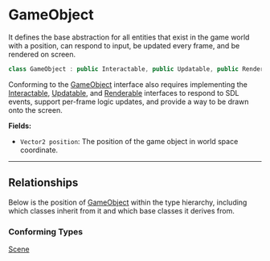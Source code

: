 # GameObject

It defines the base abstraction for all entities that exist 
in the game world with a position, can respond to input, 
be updated every frame, and be rendered on screen.

```c++
class GameObject : public Interactable, public Updatable, public Renderable;
```

Conforming to the [GameObject](GameObject.md) interface
also requires implementing the [Interactable](Interactable.md),
[Updatable](Updatable.md), and [Renderable](Renderable.md) interfaces to
respond to SDL events, support per-frame logic updates, and
provide a way to be drawn onto the screen.

**Fields:**
- `Vector2 position`: The position of the game object in world space coordinate.

---

## Relationships
Below is the position of [GameObject](GameObject.md)
within the type hierarchy, including which classes inherit
from it and which base classes it derives from.

### Conforming Types
[Scene](Scene.md)